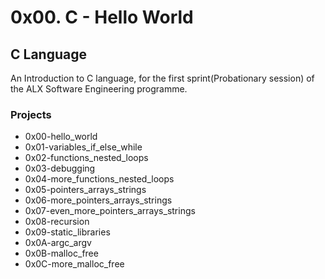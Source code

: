 # 0x00. C - Hello World
## C Language

An Introduction to C language, for the first sprint(Probationary session) of the ALX Software Engineering programme.

### Projects

- 0x00-hello_world
- 0x01-variables_if_else_while
- 0x02-functions_nested_loops
- 0x03-debugging
- 0x04-more_functions_nested_loops
- 0x05-pointers_arrays_strings
- 0x06-more_pointers_arrays_strings
- 0x07-even_more_pointers_arrays_strings
- 0x08-recursion
- 0x09-static_libraries
- 0x0A-argc_argv
- 0x0B-malloc_free
- 0x0C-more_malloc_free
